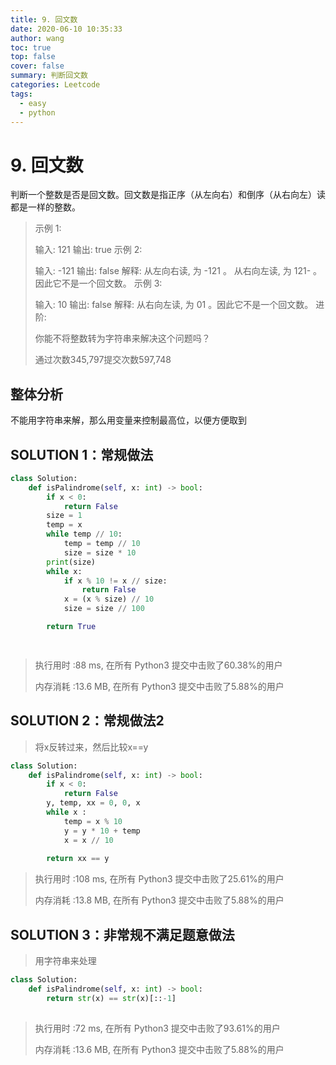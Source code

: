 ```yaml
---
title: 9. 回文数
date: 2020-06-10 10:35:33
author: wang
toc: true
top: false
cover: false
summary: 判断回文数
categories: Leetcode
tags:
  - easy
  - python
---
```


# 9. 回文数

判断一个整数是否是回文数。回文数是指正序（从左向右）和倒序（从右向左）读都是一样的整数。





> 示例 1:
>
> 输入: 121
> 输出: true
> 示例 2:
>
> 输入: -121
> 输出: false
> 解释: 从左向右读, 为 -121 。 从右向左读, 为 121- 。因此它不是一个回文数。
> 示例 3:
>
> 输入: 10
> 输出: false
> 解释: 从右向左读, 为 01 。因此它不是一个回文数。
> 进阶:
>
> 你能不将整数转为字符串来解决这个问题吗？
>
> 通过次数345,797提交次数597,748
>
> 
>
> 
>
> 



## 整体分析

不能用字符串来解，那么用变量来控制最高位，以便方便取到



## SOLUTION 1：常规做法

> 

```python
class Solution:
    def isPalindrome(self, x: int) -> bool:
        if x < 0:
            return False
        size = 1
        temp = x
        while temp // 10:
            temp = temp // 10
            size = size * 10
        print(size)
        while x:
            if x % 10 != x // size:
                return False
            x = (x % size) // 10
            size = size // 100

        return True

        

```

> 执行用时 :88 ms, 在所有 Python3 提交中击败了60.38%的用户
>
> 内存消耗 :13.6 MB, 在所有 Python3 提交中击败了5.88%的用户

## SOLUTION 2：常规做法2

> 将x反转过来，然后比较x==y

```python
class Solution:
    def isPalindrome(self, x: int) -> bool:
        if x < 0:
            return False
        y, temp, xx = 0, 0, x
        while x :
            temp = x % 10
            y = y * 10 + temp
            x = x // 10
        
        return xx == y

```

> 执行用时 :108 ms, 在所有 Python3 提交中击败了25.61%的用户
>
> 内存消耗 :13.8 MB, 在所有 Python3 提交中击败了5.88%的用户



## SOLUTION 3：非常规不满足题意做法

> 用字符串来处理

```python
class Solution:
    def isPalindrome(self, x: int) -> bool:
        return str(x) == str(x)[::-1]
        
```

> 执行用时 :72 ms, 在所有 Python3 提交中击败了93.61%的用户
>
> 内存消耗 :13.6 MB, 在所有 Python3 提交中击败了5.88%的用户